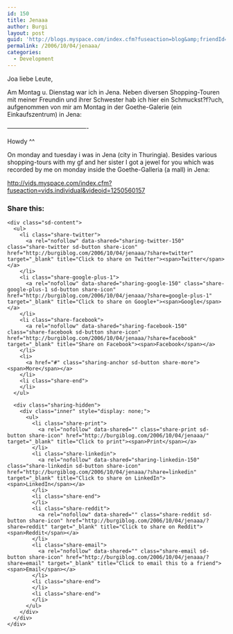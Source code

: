 ```yaml
---
id: 150
title: Jenaaa
author: Burgi
layout: post
guid: 'http://blogs.myspace.com/index.cfm?fuseaction=blog&amp;friendId=11116526'
permalink: /2006/10/04/jenaaa/
categories:
  - Development
---
```

<p class="wp-flattr-button">
  <a class="FlattrButton" style="display:none;" href="http://burgiblog.com/2006/10/04/jenaaa/" title=" Jenaaa" rev="flattr;uid:BurkhardR;language:en_GB;category:audio;tags:blog;button:compact;">Joa liebe Leute, Am Montag u. Dienstag war ich in Jena. Neben diversen Shopping-Touren mit meiner Freundin und ihrer Schwester hab ich hier ein Schmuckst?f?uch, aufgenommen von mir am Montag...</a>
</p>

Joa liebe Leute,

Am Montag u. Dienstag war ich in Jena. Neben diversen Shopping-Touren mit meiner Freundin und ihrer Schwester hab ich hier ein Schmuckst?f?uch, aufgenommen von mir am Montag in der Goethe-Galerie (ein Einkaufszentrum) in Jena:

&#8212;&#8212;&#8212;&#8212;&#8212;&#8212;&#8212;&#8212;&#8212;&#8212;&#8212;&#8212;&#8212;-

Howdy ^^

On monday and tuesday i was in Jena (city in Thuringia). Besides various shopping-tours with my gf and her sister I got a jewel for you which was recorded by me on monday inside the Goethe-Galleria (a mall) in Jena:

<http://vids.myspace.com/index.cfm?fuseaction=vids.individual&videoid=1250560157>

<div class="sharedaddy sd-sharing-enabled">
  <div class="robots-nocontent sd-block sd-social sd-social-icon-text sd-sharing">
    <h3 class="sd-title">
      Share this:
    </h3>
    
    <div class="sd-content">
      <ul>
        <li class="share-twitter">
          <a rel="nofollow" data-shared="sharing-twitter-150" class="share-twitter sd-button share-icon" href="http://burgiblog.com/2006/10/04/jenaaa/?share=twitter" target="_blank" title="Click to share on Twitter"><span>Twitter</span></a>
        </li>
        <li class="share-google-plus-1">
          <a rel="nofollow" data-shared="sharing-google-150" class="share-google-plus-1 sd-button share-icon" href="http://burgiblog.com/2006/10/04/jenaaa/?share=google-plus-1" target="_blank" title="Click to share on Google+"><span>Google</span></a>
        </li>
        <li class="share-facebook">
          <a rel="nofollow" data-shared="sharing-facebook-150" class="share-facebook sd-button share-icon" href="http://burgiblog.com/2006/10/04/jenaaa/?share=facebook" target="_blank" title="Share on Facebook"><span>Facebook</span></a>
        </li>
        <li>
          <a href="#" class="sharing-anchor sd-button share-more"><span>More</span></a>
        </li>
        <li class="share-end">
        </li>
      </ul>
      
      <div class="sharing-hidden">
        <div class="inner" style="display: none;">
          <ul>
            <li class="share-print">
              <a rel="nofollow" data-shared="" class="share-print sd-button share-icon" href="http://burgiblog.com/2006/10/04/jenaaa/" target="_blank" title="Click to print"><span>Print</span></a>
            </li>
            <li class="share-linkedin">
              <a rel="nofollow" data-shared="sharing-linkedin-150" class="share-linkedin sd-button share-icon" href="http://burgiblog.com/2006/10/04/jenaaa/?share=linkedin" target="_blank" title="Click to share on LinkedIn"><span>LinkedIn</span></a>
            </li>
            <li class="share-end">
            </li>
            <li class="share-reddit">
              <a rel="nofollow" data-shared="" class="share-reddit sd-button share-icon" href="http://burgiblog.com/2006/10/04/jenaaa/?share=reddit" target="_blank" title="Click to share on Reddit"><span>Reddit</span></a>
            </li>
            <li class="share-email">
              <a rel="nofollow" data-shared="" class="share-email sd-button share-icon" href="http://burgiblog.com/2006/10/04/jenaaa/?share=email" target="_blank" title="Click to email this to a friend"><span>Email</span></a>
            </li>
            <li class="share-end">
            </li>
            <li class="share-end">
            </li>
          </ul>
        </div>
      </div>
    </div>
  </div>
</div>